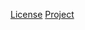 [License](http://www.apache.org/licenses/LICENSE-2.0.txt)
[Project](https://code.google.com/p/cloning)
